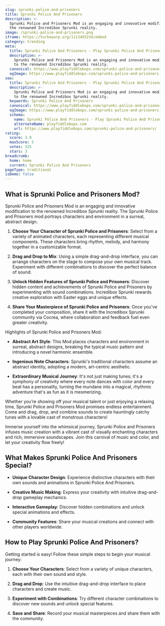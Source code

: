```yaml
---
slug: sprunki-police-and-prisoners
title: Sprunki Police And Prisoners
description: >-
  Sprunki Police and Prisoners Mod is an engaging and innovative modification to
  the renowned Incredibox Sprunki reality.
image: /sprunki-police-and-prisoners.png
iframe: https://turbowarp.org/1113493234/embed
category: trending
meta:
  title: Sprunki Police And Prisoners - Play Sprunki Police And Prisoners Online
  description: >-
    Sprunki Police and Prisoners Mod is an engaging and innovative modification
    to the renowned Incredibox Sprunki reality.
  canonical: https://www.playfiddlebops.com/sprunki-police-and-prisoners/
  ogImage: https://www.playfiddlebops.com/sprunki-police-and-prisoners.png
seo:
  title: Sprunki Police And Prisoners - Play Sprunki Police And Prisoners Online
  description: >-
    Sprunki Police and Prisoners Mod is an engaging and innovative modification
    to the renowned Incredibox Sprunki reality.
  keywords: Sprunki Police And Prisoners
  canonical: https://www.playfiddlebops.com/sprunki-police-and-prisoners/
  ogImage: https://www.playfiddlebops.com/sprunki-police-and-prisoners.png
  schema:
    name: Sprunki Police And Prisoners - Play Sprunki Police And Prisoners Online
    alternateName: playfiddlebops.com
    url: https://www.playfiddlebops.com/sprunki-police-and-prisoners/
rating:
  score: 3.9
  maxScore: 5
  votes: 325
  stars: 3
breadcrumb:
  home: home
  current: Sprunki Police And Prisoners
pageType: traditional
isDemo: false
---
```


## What is Sprunki Police and Prisoners Mod?

Sprunki Police and Prisoners Mod is an engaging and innovative modification to the renowned Incredibox Sprunki reality. The Sprunki Police and Prisoners mod portrays characters and environment in a surreal, abstract design.

1. **Choose Your Character of Sprunki Police and Prisoners**: Select from a variety of animated characters, each representing different musical components. These characters bring rhythm, melody, and harmony together in a customizable format.

1. **Drag and Drop to Mix**: Using a simple drag-and-drop interface, you can arrange characters on the stage to compose your own musical track. Experiment with different combinations to discover the perfect balance of sound.

1. **Unlock Hidden Features of Sprunki Police and Prisoners**: Discover hidden content and achievements of Sprunki Police and Prisoners by experimenting with sound combinations. Incredibox Sprunki rewards creative exploration with Easter eggs and unique effects.

1. **Share Your Masterpiece of Sprunki Police and Prisoners**: Once you’ve completed your composition, share it with the Incredibox Sprunki community via Cocrea, where collaboration and feedback fuel even greater creativity.

Highlights of Sprunki Police and Prisoners Mod:

- **Abstract Art Style**: This Mod places characters and environment in surreal, abstract designs, breaking the typical music pattern and introducing a novel harmonic ensemble.

- **Ingenious Note Characters**: Sprunki's traditional characters assume an abstract identity, adopting a modern, art-centric aesthetic.

- **Extraordinary Musical Journey**: It's not just making tunes; it's a symphony of creativity where every note dances with color and every beat has a personality, turning the mundane into a magical, rhythmic adventure that's as fun as it is mesmerizing.

Whether you’re showing off your musical talent or just enjoying a relaxing time, Sprunki Police and Prisoners Mod promises endless entertainment. Come and drag, drop, and combine sounds to create hauntingly catchy tunes with a lovable cast of monstrous characters!

Immerse yourself into the whimsical journey, Sprunki Police and Prisoners infuses music creation with a vibrant cast of visually enchanting characters and rich, immersive soundscapes. Join this carnival of music and color, and let your creativity flow freely!

## What Makes Sprunki Police And Prisoners Special?

- **Unique Character Design**: Experience distinctive characters with their own sounds and animations in Sprunki Police And Prisoners.

- **Creative Music Making**: Express your creativity with intuitive drag-and-drop gameplay mechanics.

- **Interactive Gameplay**: Discover hidden combinations and unlock special animations and effects.

- **Community Features**: Share your musical creations and connect with other players worldwide.

## How to Play Sprunki Police And Prisoners?

Getting started is easy! Follow these simple steps to begin your musical journey:

1. **Choose Your Characters**: Select from a variety of unique characters, each with their own sound and style.

1. **Drag and Drop**: Use the intuitive drag-and-drop interface to place characters and create music.

1. **Experiment with Combinations**: Try different character combinations to discover new sounds and unlock special features.

1. **Save and Share**: Record your musical masterpieces and share them with the community.
